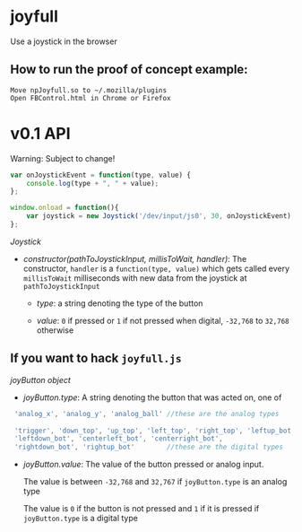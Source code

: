 joyfull
=======

Use a joystick in the browser

## How to run the proof of concept example:
```
Move npJoyfull.so to ~/.mozilla/plugins
Open FBControl.html in Chrome or Firefox
```

v0.1 API
=======

Warning: Subject to change!

```javascript
var onJoystickEvent = function(type, value) {
    console.log(type + ", " + value);
};

window.onload = function(){
    var joystick = new Joystick('/dev/input/js0', 30, onJoystickEvent);
};
```

_Joystick_

* _constructor(pathToJoystickInput, millisToWait, handler)_:
        The constructor, `handler` is a `function(type, value)` which gets called every `millisToWait` milliseconds with new data from the joystick at `pathToJoystickInput`

    * _type_: a string denoting the type of the button

    * _value_: `0` if pressed or `1` if not pressed when digital, `-32,768` to `32,768` otherwise
        
## If you want to hack `joyfull.js`

_joyButton object_

* _joyButton.type_:
   A string denoting the button that was acted on, one of
 
```javascript 
 'analog_x', 'analog_y', 'analog_ball' //these are the analog types
 
 'trigger', 'down_top', 'up_top', 'left_top', 'right_top', 'leftup_bot', 
 'leftdown_bot', 'centerleft_bot', 'centerright_bot', 
 'rightdown_bot', 'rightup_bot'        //these are the digital types
```

* _joyButton.value_:
  The value of the button pressed or analog input.

  The value is between `-32,768` and `32,767` if `joyButton.type` is an analog type
  
  The value is `0` if the button is not pressed and `1` if it is pressed if `joyButton.type` is a digital type
